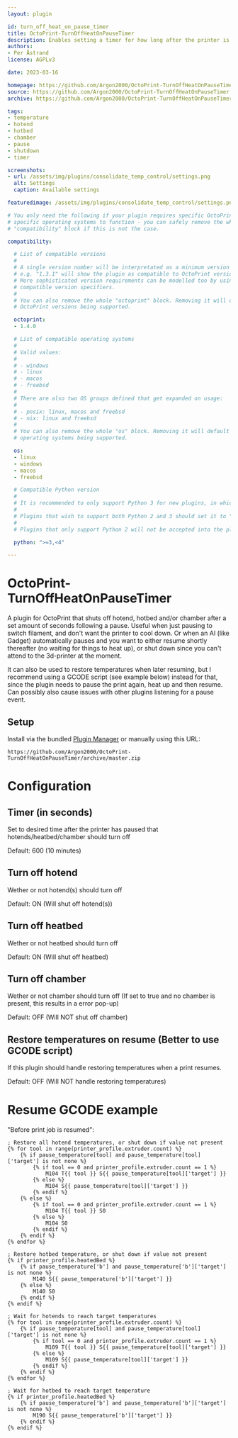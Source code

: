 ```yaml
---
layout: plugin

id: turn_off_heat_on_pause_timer
title: OctoPrint-TurnOffHeatOnPauseTimer
description: Enables setting a timer for how long after the printer is paused that it should turn off hotend, heatbed and/or chamber.
authors:
- Per Åstrand
license: AGPLv3

date: 2023-03-16

homepage: https://github.com/Argon2000/OctoPrint-TurnOffHeatOnPauseTimer
source: https://github.com/Argon2000/OctoPrint-TurnOffHeatOnPauseTimer
archive: https://github.com/Argon2000/OctoPrint-TurnOffHeatOnPauseTimer/archive/master.zip

tags:
- temperature
- hotend
- hotbed
- chamber
- pause
- shutdown
- timer

screenshots:
- url: /assets/img/plugins/consolidate_temp_control/settings.png
  alt: Settings
  caption: Available settings

featuredimage: /assets/img/plugins/consolidate_temp_control/settings.png

# You only need the following if your plugin requires specific OctoPrint versions or
# specific operating systems to function - you can safely remove the whole
# "compatibility" block if this is not the case.

compatibility:

  # List of compatible versions
  #
  # A single version number will be interpretated as a minimum version requirement,
  # e.g. "1.3.1" will show the plugin as compatible to OctoPrint versions 1.3.1 and up.
  # More sophisticated version requirements can be modelled too by using PEP440
  # compatible version specifiers.
  #
  # You can also remove the whole "octoprint" block. Removing it will default to all
  # OctoPrint versions being supported.

  octoprint:
  - 1.4.0

  # List of compatible operating systems
  #
  # Valid values:
  #
  # - windows
  # - linux
  # - macos
  # - freebsd
  #
  # There are also two OS groups defined that get expanded on usage:
  #
  # - posix: linux, macos and freebsd
  # - nix: linux and freebsd
  #
  # You can also remove the whole "os" block. Removing it will default to all
  # operating systems being supported.

  os:
  - linux
  - windows
  - macos
  - freebsd

  # Compatible Python version
  #
  # It is recommended to only support Python 3 for new plugins, in which case this should be ">=3,<4"
  # 
  # Plugins that wish to support both Python 2 and 3 should set it to ">=2.7,<4".
  #
  # Plugins that only support Python 2 will not be accepted into the plugin repository.

  python: ">=3,<4"

---
```


# OctoPrint-TurnOffHeatOnPauseTimer

A plugin for OctoPrint that shuts off hotend, hotbed and/or chamber after a set amount of seconds following a pause.
Useful when just pausing to switch filament, and don't want the printer to cool down. Or when an AI (like Gadget) automatically pauses and you want to either resume shortly thereafter (no waiting for things to heat up), or shut down since you can't attend to the 3d-printer at the moment.

It can also be used to restore temperatures when later resuming, but I recommend using a GCODE script (see example below) instead for that, since the plugin needs to pause the print again, heat up and then resume. Can possibly also cause issues with other plugins listening for a pause event.

## Setup

Install via the bundled [Plugin Manager](https://docs.octoprint.org/en/master/bundledplugins/pluginmanager.html)
or manually using this URL:

    https://github.com/Argon2000/OctoPrint-TurnOffHeatOnPauseTimer/archive/master.zip

# Configuration
## Timer (in seconds)
Set to desired time after the printer has paused that hotends/heatbed/chamber should turn off

Default: 600 (10 minutes)
## Turn off hotend
Wether or not hotend(s) should turn off

Default: ON (Will shut off hotend(s))
## Turn off heatbed
Wether or not heatbed should turn off

Default: ON (Will shut off heatbed)
## Turn off chamber
Wether or not chamber should turn off (If set to true and no chamber is present, this results in a error pop-up)

Default: OFF (Will NOT shut off chamber)

## Restore temperatures on resume (Better to use GCODE script)
If this plugin should handle restoring temperatures when a print resumes.

Default: OFF (Will NOT handle restoring temperatures)

# Resume GCODE example
"Before print job is resumed":

```
; Restore all hotend temperatures, or shut down if value not present
{% for tool in range(printer_profile.extruder.count) %}
    {% if pause_temperature[tool] and pause_temperature[tool]['target'] is not none %}
        {% if tool == 0 and printer_profile.extruder.count == 1 %}
            M104 T{{ tool }} S{{ pause_temperature[tool]['target'] }}
        {% else %}
            M104 S{{ pause_temperature[tool]['target'] }}
        {% endif %}
    {% else %}
        {% if tool == 0 and printer_profile.extruder.count == 1 %}
            M104 T{{ tool }} S0
        {% else %}
            M104 S0
        {% endif %}
    {% endif %}
{% endfor %}

; Restore hotbed temperature, or shut down if value not present
{% if printer_profile.heatedBed %}
    {% if pause_temperature['b'] and pause_temperature['b']['target'] is not none %}
        M140 S{{ pause_temperature['b']['target'] }}
    {% else %}
        M140 S0
    {% endif %}
{% endif %}

; Wait for hotends to reach target temperatures
{% for tool in range(printer_profile.extruder.count) %}
    {% if pause_temperature[tool] and pause_temperature[tool]['target'] is not none %}
        {% if tool == 0 and printer_profile.extruder.count == 1 %}
            M109 T{{ tool }} S{{ pause_temperature[tool]['target'] }}
        {% else %}
            M109 S{{ pause_temperature[tool]['target'] }}
        {% endif %}
    {% endif %}
{% endfor %}

; Wait for hotbed to reach target temperature
{% if printer_profile.heatedBed %}
    {% if pause_temperature['b'] and pause_temperature['b']['target'] is not none %}
        M190 S{{ pause_temperature['b']['target'] }}
    {% endif %}
{% endif %}
```
